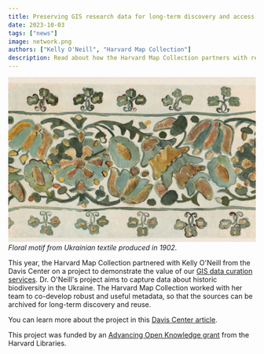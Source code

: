 ```yaml
---
title: Preserving GIS research data for long-term discovery and access
date: 2023-10-03
tags: ["news"]
image: network.png
authors: ["Kelly O'Neill", "Harvard Map Collection"]
description: Read about how the Harvard Map Collection partners with researchers to assist in creating meaningful geospatial metadata to facilitate long-term discovery and access of geospatial resources. 
---
```


![Old picture of flowers](media/picture.jpeg)
*Floral motif from Ukrainian textile produced in 1902.*

This year, the Harvard Map Collection partnered with Kelly O'Neill from the Davis Center on a project to demonstrate the value of our [GIS data curation services](https://mapping.share.library.harvard.edu/resources/researchers-handbook/long-term-preservation/). Dr. O'Neill's project aims to capture data about historic biodiversity in the Ukraine. The Harvard Map Collection worked with her team to co-develop robust and useful metadata, so that the sources can be archived for long-term discovery and reuse.

You can learn more about the project in this [Davis Center article](https://daviscenter.fas.harvard.edu/insights/undoing-empire-one-plant-time).

This project was funded by an [Advancing Open Knowledge grant](https://library.harvard.edu/visit-about/grants-fellowships) from the Harvard Libraries.

